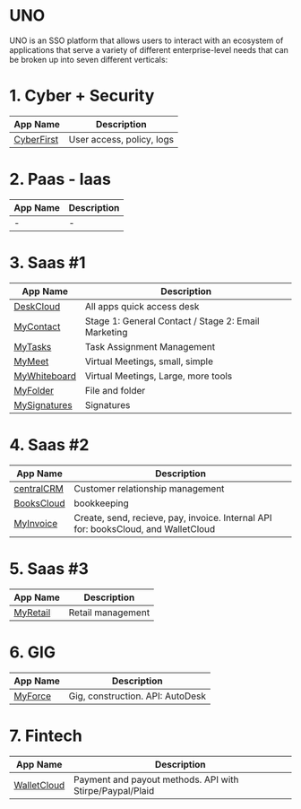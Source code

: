 # UNO
UNO is an SSO platform that allows users to interact with an ecosystem of applications that serve a variety of different enterprise-level needs that can be broken up into seven different verticals:

# 1. Cyber + Security
| App Name      | Description   | 
| ------------- | ------------- | 
| [CyberFirst](https://github.com/KylanThomson/CyberFirst) | User access, policy, logs | 

# 2. Paas - Iaas
| App Name      | Description   | 
| ------------- | ------------- | 
| - | - | 

# 3. Saas #1
| App Name      | Description   | 
| ------------- | ------------- | 
| [DeskCloud](https://github.com/KylanThomson/DeskCloud) | All apps quick access desk| 
| [MyContact](https://github.com/KylanThomson/MyContact) | Stage 1: General Contact / Stage 2: Email Marketing| 
| [MyTasks](https://github.com/KylanThomson/MyTasks) | Task Assignment Management| 
| [MyMeet](https://github.com/KylanThomson/MyMeet) | Virtual Meetings, small, simple| 
| [MyWhiteboard](https://github.com/KylanThomson/MyWhiteboard) | Virtual Meetings, Large, more tools| 
| [MyFolder](https://github.com/KylanThomson/MyFolder) | File and folder| 
| [MySignatures](https://github.com/KylanThomson/MySignatures) | Signatures| 

# 4. Saas #2
| App Name      | Description   | 
| ------------- | ------------- | 
| [centralCRM](https://github.com/KylanThomson/centralCRM) | Customer relationship management| 
| [BooksCloud](https://github.com/KylanThomson/BooksCloud) | bookkeeping| 
| [MyInvoice](https://github.com/KylanThomson/MyInvoice) | Create, send, recieve, pay, invoice. Internal API for: booksCloud, and WalletCloud| 

# 5. Saas #3
| App Name      | Description   | 
| ------------- | ------------- | 
| [MyRetail](https://github.com/KylanThomson/MyRetail) | Retail management| 

# 6. GIG
| App Name      | Description   | 
| ------------- | ------------- | 
| [MyForce](https://github.com/KylanThomson/MyForce) | Gig, construction. API: AutoDesk| 

# 7. Fintech
| App Name      | Description   | 
| ------------- | ------------- | 
| [WalletCloud]() | Payment and payout methods. API with Stirpe/Paypal/Plaid | 

